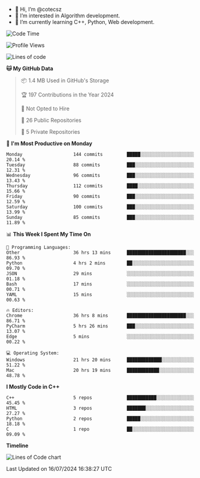 - 👋 Hi, I’m @cotecsz
- 👀 I’m interested in Algorithm development.
- 🌱 I’m currently learning C++, Python, Web development.

<!---
cotecsz/cotecsz is a ✨ special ✨ repository because its `README.md` (this file) appears on your GitHub profile.
You can click the Preview link to take a look at your changes.
--->

<!--START_SECTION:waka-->
![Code Time](http://img.shields.io/badge/Code%20Time-1%2C390%20hrs%2025%20mins-blue)

![Profile Views](http://img.shields.io/badge/Profile%20Views-0-blue)

![Lines of code](https://img.shields.io/badge/From%20Hello%20World%20I%27ve%20Written-1.2%20million%20lines%20of%20code-blue)

**🐱 My GitHub Data** 

> 📦 1.4 MB Used in GitHub's Storage 
 > 
> 🏆 197 Contributions in the Year 2024
 > 
> 🚫 Not Opted to Hire
 > 
> 📜 26 Public Repositories 
 > 
> 🔑 5 Private Repositories 
 > 
📅 **I'm Most Productive on Monday** 

```text
Monday                   144 commits         █████░░░░░░░░░░░░░░░░░░░░   20.14 % 
Tuesday                  88 commits          ███░░░░░░░░░░░░░░░░░░░░░░   12.31 % 
Wednesday                96 commits          ███░░░░░░░░░░░░░░░░░░░░░░   13.43 % 
Thursday                 112 commits         ████░░░░░░░░░░░░░░░░░░░░░   15.66 % 
Friday                   90 commits          ███░░░░░░░░░░░░░░░░░░░░░░   12.59 % 
Saturday                 100 commits         ███░░░░░░░░░░░░░░░░░░░░░░   13.99 % 
Sunday                   85 commits          ███░░░░░░░░░░░░░░░░░░░░░░   11.89 % 
```


📊 **This Week I Spent My Time On** 

```text
💬 Programming Languages: 
Other                    36 hrs 13 mins      ██████████████████████░░░   86.93 % 
Python                   4 hrs 2 mins        ██░░░░░░░░░░░░░░░░░░░░░░░   09.70 % 
JSON                     29 mins             ░░░░░░░░░░░░░░░░░░░░░░░░░   01.18 % 
Bash                     17 mins             ░░░░░░░░░░░░░░░░░░░░░░░░░   00.71 % 
YAML                     15 mins             ░░░░░░░░░░░░░░░░░░░░░░░░░   00.63 % 

🔥 Editors: 
Chrome                   36 hrs 8 mins       ██████████████████████░░░   86.71 % 
PyCharm                  5 hrs 26 mins       ███░░░░░░░░░░░░░░░░░░░░░░   13.07 % 
Edge                     5 mins              ░░░░░░░░░░░░░░░░░░░░░░░░░   00.22 % 

💻 Operating System: 
Windows                  21 hrs 20 mins      █████████████░░░░░░░░░░░░   51.22 % 
Mac                      20 hrs 19 mins      ████████████░░░░░░░░░░░░░   48.78 % 
```

**I Mostly Code in C++** 

```text
C++                      5 repos             ███████████░░░░░░░░░░░░░░   45.45 % 
HTML                     3 repos             ███████░░░░░░░░░░░░░░░░░░   27.27 % 
Python                   2 repos             █████░░░░░░░░░░░░░░░░░░░░   18.18 % 
C                        1 repo              ██░░░░░░░░░░░░░░░░░░░░░░░   09.09 % 
```



**Timeline**

![Lines of Code chart](https://raw.githubusercontent.com/cotecsz/cotecsz/master/assets/bar_graph.png)


 Last Updated on 16/07/2024 16:38:27 UTC
<!--END_SECTION:waka-->
